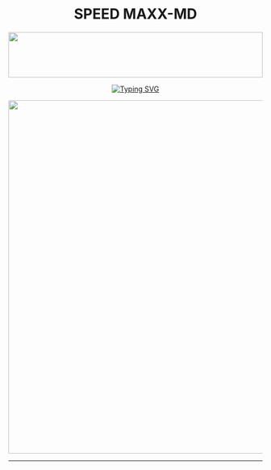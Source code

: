 
<h1 align="center">SPEED MAXX-MD </h1>

<img src="https://i.imgur.com/dBaSKWF.gif" height="90" width="100%">

<p align="center">
<a href="https://git.io/typing-svg"><img src="https://readme-typing-svg.demolab.com?font=Fira+Code&weight=700&size=33&pause=1000&color=30C5FF&width=435&lines=SPEED+MAXX+WHATSAPP+BOT" alt="Typing SVG" /></a>
</p>
<p align="center">
<a href="https://mr-sanuth-santhush2024.on.drv.tw/www.mr-santhush.com/">
    <img src="https://i.ibb.co/gPSxHLd/Speed-Maxx.jpg"  width="700px">
</a>
<hr>
